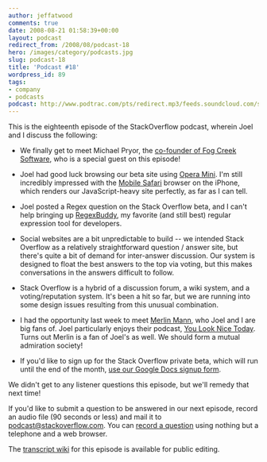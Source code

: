 ```yaml
---
author: jeffatwood
comments: true
date: 2008-08-21 01:58:39+00:00
layout: podcast
redirect_from: /2008/08/podcast-18
hero: /images/category/podcasts.jpg
slug: podcast-18
title: 'Podcast #18'
wordpress_id: 89
tags:
- company
- podcasts
podcast: http://www.podtrac.com/pts/redirect.mp3/feeds.soundcloud.com/stream/14378472-stack-exchange-stack-overflow-podcast-68.mp3
---
```



This is the eighteenth episode of the StackOverflow podcast, wherein Joel and I discuss the following:






  * We finally get to meet Michael Pryor, the [co-founder of Fog Creek Software](http://www.fogcreek.com/About.html), who is a special guest on this episode!

  * Joel had good luck browsing our beta site using [Opera Mini](http://www.operamini.com/). I'm still incredibly impressed with the [Mobile Safari](http://www.apple.com/iphone/features/safari.html) browser on the iPhone, which renders our JavaScript-heavy site perfectly, as far as I can tell.  



  * Joel posted a Regex question on the Stack Overflow beta, and I can't help bringing up [RegexBuddy](http://www.regexbuddy.com/), my favorite (and still best) regular expression tool for developers.


  * Social websites are a bit unpredictable to build -- we intended Stack Overflow as a relatively straightforward question / answer site, but there's quite a bit of demand for inter-answer discussion. Our system is designed to float the best answers to the top via voting, but this makes conversations in the answers difficult to follow.


  * Stack Overflow is a hybrid of a discussion forum, a wiki system, and a voting/reputation system. It's been a hit so far, but we are running into some design issues resulting from this unusual combination.


  * I had the opportunity last week to meet [Merlin Mann](http://www.merlinmann.com/), who Joel and I are big fans of. Joel particularly enjoys their podcast, [You Look Nice Today](http://youlooknicetoday.com/). Turns out Merlin is a fan of Joel's as well. We should form a mutual admiration society!


  * If you'd like to sign up for the Stack Overflow private beta, which will run until the end of the month, [use our Google Docs signup form](http://spreadsheets.google.com/viewform?key=pKxDW35algYdxrCnzW-OLag).




We didn't get to any listener questions this episode, but we'll remedy that next time!




If you'd like to submit a question to be answered in our next episode, record an audio file (90 seconds or less) and mail it to [podcast@stackoverflow.com](mailto:podcast@stackoverflow.com). You can [record a question](http://blog.stackoverflow.com/index.php/2008/05/recording-podcast-questions-using-your-telephone/) using nothing but a telephone and a web browser.





The [transcript wiki](https://stackoverflow.fogbugz.com/default.asp?pg=pgWiki&command=view&ixWikiPage=24213) for this episode is available for public editing.


